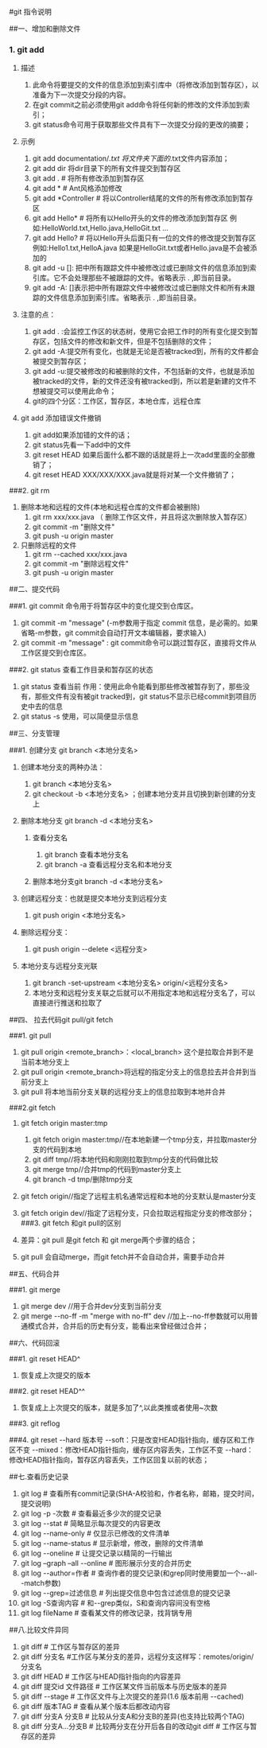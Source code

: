 
#git 指令说明

##一、增加和删除文件

### 1. git add 
1. 描述
	1. 此命令将要提交的文件的信息添加到索引库中（将修改添加到暂存区），以准备为下一次提交分段的内容。
	2. 在git commit之前必须使用git add命令将任何新的修改的文件添加到索引；
	3. git status命令可用于获取那些文件具有下一次提交分段的更改的摘要；
2. 示例
	1. git add documentation/*.txt  将文件夹下面的*.txt文件内容添加；
	2. git add dir  将dir目录下的所有文件提交到暂存区
	3. git add .  # 将所有修改添加到暂存区
	4. git add *  # Ant风格添加修改
	5. git add *Controller   # 将以Controller结尾的文件的所有修改添加到暂存区
	6. git add Hello*   # 将所有以Hello开头的文件的修改添加到暂存区 例如:HelloWorld.txt,Hello.java,HelloGit.txt ...
	7. git add Hello?   # 将以Hello开头后面只有一位的文件的修改提交到暂存区 例如:Hello1.txt,HelloA.java 如果是HelloGit.txt或者Hello.java是不会被添加的
	8. git add -u [<path>]: 把<path>中所有跟踪文件中被修改过或已删除文件的信息添加到索引库。它不会处理那些不被跟踪的文件。省略<path>表示 . ,即当前目录。
	9. git add -A: []表示把中所有跟踪文件中被修改过或已删除文件和所有未跟踪的文件信息添加到索引库。省略<path>表示 . ,即当前目录。


3. 注意的点：
	1. git add . :会监控工作区的状态树，使用它会把工作时的所有变化提交到暂存区，包括文件的修改和新文件，但是不包括删除的文件；
	2. git add -A:提交所有变化，也就是无论是否被tracked到，所有的文件都会被提交到暂存区；
	3. git add -u:提交被修改的和被删除的文件，不包括新的文件，也就是添加被tracked的文件，新的文件还没有被tracked到，所以若是新建的文件不想被提交可以使用此命令；
	4. git的四个分区：工作区，暂存区，本地仓库，远程仓库
4. git add 添加错误文件撤销
	1. git add如果添加错的文件的话；
	2. git status先看一下add中的文件
	3. git reset HEAD 如果后面什么都不跟的话就是将上一次add里面的全部撤销了；
	4. git reset HEAD  XXX/XXX/XXX.java就是将对某一个文件撤销了；

###2. git rm
1. 删除本地和远程的文件(本地和远程仓库的文件都会被删除)
	1. git rm xxx/xxx.java  （  删除工作区文件，并且将这次删除放入暂存区）
	2. git commit -m "删除文件"
	3. git push -u origin master
2. 只删除远程的文件
	1. git rm --cached xxx/xxx.java
	2. git commit -m "删除远程文件"
	3. git push -u origin master

##二、提交代码

###1. git commit 命令用于将暂存区中的变化提交到仓库区。
1.  git commit -m "message" (-m参数用于指定 commit 信息，是必需的。如果省略-m参数，git commit会自动打开文本编辑器，要求输入)
2.   git commit <filename>  -m "message"  : git commit命令可以跳过暂存区，直接将文件从工作区提交到仓库区。


###2. git status 查看工作目录和暂存区的状态
1. git status 查看当前 作用：使用此命令能看到那些修改被暂存到了，那些没有，那些文件有没有被git tracked到，git status不显示已经commit到项目历史中去的信息
2. git status -s 使用，可以简便显示信息



##三、分支管理

###1. 创建分支  git branch <本地分支名>
1. 创建本地分支的两种办法：
	1. git branch <本地分支名>
	2. git checkout -b <本地分支名>  ；创建本地分支并且切换到新创建的分支上

2. 删除本地分支 git branch -d <本地分支名>
	1. 查看分支名
		1. git branch  查看本地分支名
		2. git branch -a 查看远程分支名和本地分支

	2. 删除本地分支git branch -d <本地分支名>

3. 创建远程分支：也就是提交本地分支到远程分支
	1. git push origin <本地分支名>  

4. 删除远程分支：
	1. git push origin --delete <远程分支>

5. 本地分支与远程分支光联
	1. git branch -set-upstream <本地分支名> origin/<远程分支名>
	2. 本地分支和远程分支关联之后就可以不用指定本地和远程分支名了，可以直接进行推送和拉取了





##四、 拉去代码git pull/git fetch

###1. git pull
1. git pull origin <remote_branch>：<local_branch> 这个是拉取合并到不是当前本地分支上
2. git pull origin <remote_branch>将远程的指定分支上的信息拉去并合并到当前分支上
3. git pull 将本地当前分支关联的远程分支上的信息拉取到本地并合并

###2.git fetch
1. git fetch origin master:tmp
	1. git fetch origin master:tmp//在本地新建一个tmp分支，并拉取master分支的代码到本地
	2. git diff tmp//将本地代码和刚刚拉取到tmp分支的代码做比较
	3. git merge tmp//合并tmp的代码到master分支上
	4. git branch -d tmp/删除tmp分支

2. git fetch origin//指定了远程主机名通常远程和本地的分支默认是master分支
3. git fetch origin dev//指定了远程分支，只会拉取远程指定分支的修改部分；
###3. git fetch 和git pull的区别
1. 差异：git pull 是git fetch 和 git merge两个步骤的结合；
2. git pull 会自动merge，而git fetch并不会自动合并，需要手动合并

##五、代码合并

###1. git merge 

1. git merge dev //用于合并dev分支到当前分支
2. git merge --no-ff -m "merge with no-ff" dev //加上--no-ff参数就可以用普通模式合并，合并后的历史有分支，能看出来曾经做过合并；

##六、代码回滚

###1. git reset HEAD^
1. 恢复成上次提交的版本

###2. git reset HEAD^^
1. 恢复成上上次提交的版本，就是多加了^,以此类推或者使用~次数

###3. git reflog

###4. git reset --hard 版本号
--soft：只是改变HEAD指针指向，缓存区和工作区不变
--mixed：修改HEAD指针指向，缓存区内容丢失，工作区不变
--hard：修改HEAD指针指向，暂存区内容丢失，工作区回复以前的状态；

##七.查看历史记录
1. git log # 查看所有commit记录(SHA-A校验和，作者名称，邮箱，提交时间，提交说明)
2. git log -p -次数 # 查看最近多少次的提交记录
3. git log --stat # 简略显示每次提交的内容更改
4. git log --name-only # 仅显示已修改的文件清单
5. git log --name-status # 显示新增，修改，删除的文件清单
6. git log --oneline # 让提交记录以精简的一行输出
7. git log –graph –all --online # 图形展示分支的合并历史
8. git log --author=作者  # 查询作者的提交记录(和grep同时使用要加一个--all--match参数)
9. git log --grep=过滤信息 # 列出提交信息中包含过滤信息的提交记录
10. git log -S查询内容 # 和--grep类似，S和查询内容间没有空格
11. git log fileName # 查看某文件的修改记录，找背锅专用

##八.比较文件异同
1. git diff # 工作区与暂存区的差异
2. git diff 分支名 #工作区与某分支的差异，远程分支这样写：remotes/origin/分支名
3. git diff HEAD  # 工作区与HEAD指针指向的内容差异
4. git diff 提交id 文件路径 # 工作区某文件当前版本与历史版本的差异
5. git diff --stage # 工作区文件与上次提交的差异(1.6 版本前用 --cached)
6. git diff 版本TAG # 查看从某个版本后都改动内容
7. git diff 分支A 分支B # 比较从分支A和分支B的差异(也支持比较两个TAG)
8. git diff 分支A...分支B # 比较两分支在分开后各自的改动git diff # 工作区与暂存区的差异
